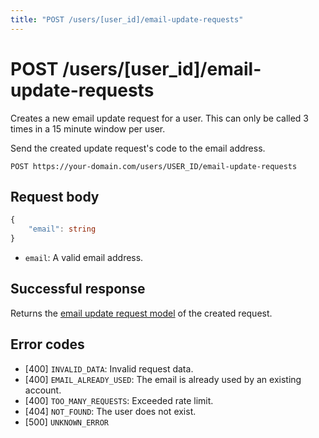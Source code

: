 ```yaml
---
title: "POST /users/[user_id]/email-update-requests"
---
```


# POST /users/[user_id]/email-update-requests

Creates a new email update request for a user. This can only be called 3 times in a 15 minute window per user.

Send the created update request's code to the email address.

```
POST https://your-domain.com/users/USER_ID/email-update-requests
```

## Request body

```ts
{
    "email": string
}
```

- `email`: A valid email address.

## Successful response

Returns the [email update request model](/api-reference/rest/models/email-verification-request) of the created request.

## Error codes

- [400] `INVALID_DATA`: Invalid request data.
- [400] `EMAIL_ALREADY_USED`: The email is already used by an existing account.
- [400] `TOO_MANY_REQUESTS`: Exceeded rate limit.
- [404] `NOT_FOUND`: The user does not exist.
- [500] `UNKNOWN_ERROR`
